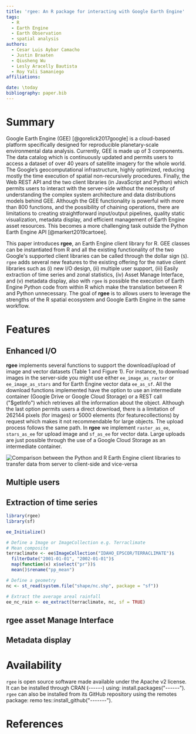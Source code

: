 ```yaml
---
title: 'rgee: An R package for interacting with Google Earth Engine'
tags:
  - R
  - Earth Engine
  - Earth Observation
  - spatial analysis
authors:
  - Cesar Luis Aybar Camacho
  - Justin Braaten
  - Qiusheng Wu
  - Lesly Aracelly Bautista
  - Roy Yali Samaniego
affiliations:

date: \today 
bibliography: paper.bib
---
```

# Summary

Google Earth Engine (GEE) [@gorelick2017google] is a cloud-based platform specifically designed for reproducible planetary-scale environmental data analysis. Currently, GEE is made up of 3 components. The data catalog which is continuously updated and permits users to access a dataset of over 40 years of satellite imagery for the whole world.  The Google’s geocomputational infrastructure, highly optimized, reducing mostly the time execution of spatial non-recursively procedures. Finally, the Web REST API and the two client libraries (in JavaScript and Python) which permits users to interact with the server-side without the necessity of understanding the complex system architecture and data distributions models behind GEE. Although the GEE functionality is powerful with more than 800 functions, and the possibility of chaining operations,  there are limitations to creating straightforward input/output pipelines, quality static visualization, metadata display, and efficient management of Earth Engine asset resources. This becomes a more challenging task outside the Python Earth Engine API [@markert2019cartoee].

This paper introduces **rgee**, an Earth Engine client library for R. GEE classes can be instantiated from R and all the existing functionality of the two Google's supported client libraries can be called through the dollar sign (`$`). `rgee` adds several new features to the existing offering for the native client libraries such as (i) new I/O design, (ii) multiple user support, (iii) Easily extraction of time series and zonal statistics, (iv) Asset Manage Interface, and (v) metadata display, also with `rgee` is possible the execution of Earth Engine Python code from within R which make the translation between R and Python unnecessary. The goal of **rgee** is to allows users to leverage the strengths of the R spatial ecosystem and Google Earth Engine in the same workflow.

# Features

## Enhanced I/O 

**rgee** implements several functions to support the download/upload of image and vector datasets (Table 1 and Figure 1). For instance, to download images in the server-side you might use either `ee_image_as_raster` or `ee_image_as_stars` and for Earth Engine vector data `ee_as_sf`. All the download functions implemented have the option to use an intermediate container (Google Drive or Google Cloud Storage) or a REST call ("$getInfo") which retrieves all the information about the object. Although the last option permits users a direct download, there is a limitation of 262144 pixels (for images) or 5000 elements (for featurecollections) by request which makes it not recommendable for large objects. The upload process follows the same path. In **rgee** we implement `raster_as_ee`, `stars_as_ee` for upload image and `sf_as_ee` for vector data. Large uploads are just possible through the use of a Google Cloud Storage as an intermediate container. 

![Comparison between the Python and R Earth Engine client libraries to transfer data from server to client-side and vice-versa](/home/aybarpc01/Github/rgee/1_rgee_IO.svg)


## Multiple users
## Extraction of time series

```r
library(rgee)
library(sf)

ee_Initialize()

# Define a Image or ImageCollection e.g. Terraclimate
# Mean composite
terraclimate <- ee$ImageCollection("IDAHO_EPSCOR/TERRACLIMATE")$
  filterDate("2001-01-01", "2002-01-01")$
  map(function(x) x$select("pr"))$
  mean()$rename("pp_mean") 

# Define a geometry
nc <- st_read(system.file("shape/nc.shp", package = "sf"))

# Extract the average areal rainfall
ee_nc_rain <- ee_extract(terraclimate, nc, sf = TRUE)
```

## rgee asset Manage Interface

## Metadata display

# Availability

`rgee` is open source software made available under the Apache v2 license. It can be
installed through CRAN (------) using: install.packages("------").
`rgee` can also be installed from its GitHub repository using the remotes package: remo
tes::install_github("-------").

# References


